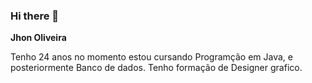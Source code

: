 ### Hi there 👋



**Jhon Oliveira**

Tenho 24 anos no momento estou cursando Programção em Java, e posteriormente Banco de dados. Tenho formação de Designer grafico.
